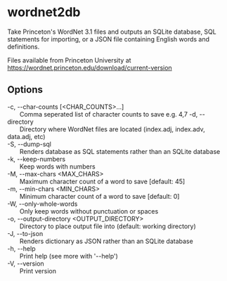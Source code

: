# wordnet2db

Take Princeton's WordNet 3.1 files and outputs an SQLite database, SQL statements for importing, or a JSON file containing English words and definitions.

Files available from Princeton University at https://wordnet.princeton.edu/download/current-version

## Options
-c, --char-counts [<CHAR_COUNTS>...]  
&emsp;&emsp;Comma seperated list of character counts to save e.g. 4,7
-d, --directory <DIRECTORY>  
&emsp;&emsp;Directory where WordNet files are located (index.adj, index.adv, data.adj, etc)  
-S, --dump-sql  
&emsp;&emsp;Renders database as SQL statements rather than an SQLite database  
-k, --keep-numbers  
&emsp;&emsp;Keep words with numbers  
-M, --max-chars <MAX_CHARS>  
&emsp;&emsp;Maximum character count of a word to save [default: 45]  
-m, --min-chars <MIN_CHARS>  
&emsp;&emsp;Minimum character count of a word to save [default: 0]  
-W, --only-whole-words  
&emsp;&emsp;Only keep words without punctuation or spaces  
-o, --output-directory <OUTPUT_DIRECTORY>  
&emsp;&emsp;Directory to place output file into (default: working directory)  
-J, --to-json  
&emsp;&emsp;Renders dictionary as JSON rather than an SQLite database  
-h, --help  
&emsp;&emsp;Print help (see more with '--help')  
-V, --version  
&emsp;&emsp;Print version  
